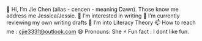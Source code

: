 👋 Hi, I’m Jie Chen (alias - cencen - meaning Dawn). Those know me address me Jessica/Jessie.
👀 I’m interested in writing
🌱 I’m currently reviewing my own writing drafts
💞️ I’m into Literacy Theory
📫 How to reach me : cjie3331@outlook.com
😄 Pronouns: She
⚡ Fun fact : I dont like fun.

<!---
lupae-cledevon/lupae-cledevon is a ✨ special ✨ repository because its `README.md` (this file) appears on your GitHub profile.
You can click the Preview link to take a look at your changes.
--->
